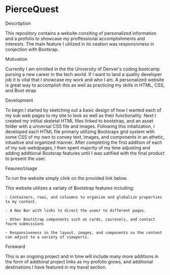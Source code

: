 # PierceQuest

Descrtiption

This repository contains a website consiting of personalized information and a profolio to showcase my proffessional accomplishments and interests. The main feature I utilized in its ceation was responsivness in conjection with Bootsrap.

Motivation

Currently I am enrolled in the the University of Denver's coding bootcamp pursing a new career in the tech world. If I want to land a quality developer job it is vital that I showcase my work and who I am. A personalized website is great way to accomplish this as well as practicing my skills in HTML, CSS, and Boot strap

Development

To begin I started by sketching out a basic design of how I wanted each of my sub web pages to my site to look as well as their functionality. Next I created my intitial skeletal HTML files linked to bootstrap, and an asset folder with a universal CSS file and images. Following this intialization, I developed each HTML file primarly utilizing Bootsraps grid system with some CSS of my own to convey text, images, and components in an athetic, intuaitive and organized manner. After completing the first addition of each of my sub webdpages, I then spent majority of my time adjusting and adding additional Bootsrap features until I was satified with the final product to present the user.

Feaures/Usage

To run the website simply clink on the provided link below.

This website utilizes a variaty of Bootstrap features including:

    - Containers, rows, and coloumns to organize and globalize properties to my content.

    - A Nav Bar with links to direct the useer to different pages.

    - Other Bootstrap components such as cards, caurosels, and contact fourm submissions

    - Responsiveness in the layout, images, and components so the content can adjust to a variety of viewports.

Foreward

This is an ongoing project and in time will include many more additions in the form of additonal project links as my profolio grows, and additional destinations I have featured in my traval section.
